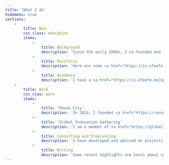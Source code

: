 ```yaml
---
title: 'What I do'
hidemenu: true
sections:
    -
        title: Bio
        css_class: education
        items:
            -
                title: Background
                description: 'Since the early 2000s, I co-founded and led diverse initiatives dedicated to critical thinking (and making) at the intersections between culture, science, technology, and society. Some examples are <a href="https://metareciclagem.github.io/">MetaReciclagem</a>, <a href="https://web.archive.org/web/20200428202319/http://culturadigital.br/">CulturaDigital.BR</a>, <a href="https://wiki.p2pfoundation.net/Bricolabs">Bricolabs</a>, <a href="https://is.efeefe.me/stuff/redelabs">Rede//Labs</a>, <a href="https://web.archive.org/web/20130318073725/http://lixoeletronico.org:80">Lixo Eletrônico</a>, <a href="https://cienciaabertaubatuba.github.io/">Ciência Aberta Ubatuba</a>, <a href="https://ubalab.github.io/">UbaLab</a>. I am also a co-founder and lead articulator of the <a href="https://tropixel.org">Tropixel network</a>. I was the user community manager and project manager of the <a href="https://subutai.io">Subutai Platform</a>.'
            -
                title: Portfolio
                description: 'Here are some <a href="https://is.efeefe.me/projects">projects</a> I was involved with. Check also a list of <a href="https://is.efeefe.me/stuff/lectures-talks-presentations">lectures and talks</a> on diverse topics.'
            -
                title: Academia
                description: 'I have a <a href="https://is.efeefe.me/opendott">PhD in Design</a> from <a href="https://northumbria.ac.uk">Northumbria University</a> (Newcastle-upon-Tyne, UK). The title of my thesis successfully defended in September 2023 is "<a href="https://wiki.reuse.city/opendott">Generous cities – weaving commons-oriented systems for the reuse of excess materials in urban contexts</a>". Before that, I got an [MA in Scientific and Cultural Dissemination from <a href="http://www.labjor.unicamp.br/">Labjor</a> at the University of Campinas (UNICAMP) in Brazil, acquired with a <a href="https://redelabs-org.github.io/livro/redelabs-laborat%C3%B3rios-experimentais-em-rede-2014">dissertation about networked experimental labs</a>.<br />Check also my academic profiles on <a href="https://orcid.org/0000-0002-4764-7069">ORCID</a>, <a href="https://northumbria.academia.edu/FelipeFonseca">Academia.edu</a>, and <a href="https://www.researchgate.net/profile/Felipe-Schmidt-Fonseca">ResearchGate</a>.'
    -
        title: Work
        css_clas: work
        items:
            -
                title: 'Reuse City'
                description: 'In 2024, I founded <a href="https://reuse.city">Reuse City</a>, a studio dedicated to applied research, service design and technology development in the fields of circular economy, right to repair, and zero waste policy.'
            -
                title: 'Global Innovation Gathering'
                description: 'I am a member of <a href="https://globalinnovationgathering.org">GIG</a>, an international network of makerspaces and innovation hubs. Since early 2025, I work with GIG as a researcher on <em>critical and inclusive circularity</em>.'
            -
                title: Consulting and Freelancing
                description: 'I have developed and advised on projects with diverse organisations. For example the University of Bristol, FTHub, GIG, Itaú Cultural, the Brazilian Ministry of Culture, UNDP, as well as numerous municipalities and nonprofits. I am also a member and mentor of the Distributed Design Platform.'
            -
                title: Writing
                description: 'Some recent highlights are texts about <a href="../stuff/open-for-all">open source</a> in government, and the <a href="../stuff/seeds-digital-reforestation">semente toolkit</a> for community-based initiatives. A summary of my PhD research is available <a href="https://is.efeefe.me/opendott/generous-cities-summary">here</a> and further documentation about it can be found in <a href="https://wiki.reuse.city/opendott">this research wiki</a>.'
---
```


